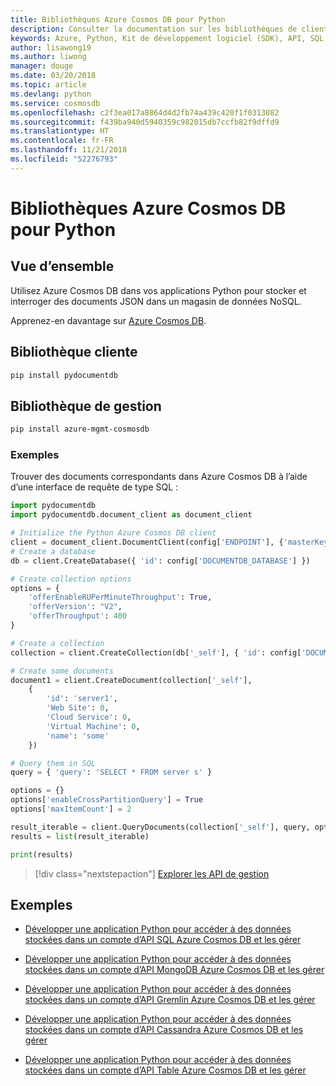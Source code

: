 ```yaml
---
title: Bibliothèques Azure Cosmos DB pour Python
description: Consulter la documentation sur les bibliothèques de client Python pour Azure Cosmos DB
keywords: Azure, Python, Kit de développement logiciel (SDK), API, SQL, base de données, Postgres, Cosmos DB, NoSQL
author: lisawong19
ms.author: liwong
manager: douge
ms.date: 03/20/2018
ms.topic: article
ms.devlang: python
ms.service: cosmosdb
ms.openlocfilehash: c2f3ea017a8864d4d2fb74a439c420f1f0313082
ms.sourcegitcommit: f439ba940d5940359c982015db7ccfb82f9dffd9
ms.translationtype: HT
ms.contentlocale: fr-FR
ms.lasthandoff: 11/21/2018
ms.locfileid: "52276793"
---
```

# <a name="azure-cosmos-db-libraries-for-python"></a>Bibliothèques Azure Cosmos DB pour Python

## <a name="overview"></a>Vue d’ensemble

Utilisez Azure Cosmos DB dans vos applications Python pour stocker et interroger des documents JSON dans un magasin de données NoSQL.

Apprenez-en davantage sur [Azure Cosmos DB](https://docs.microsoft.com/azure/cosmos-db/introduction).

## <a name="client-library"></a>Bibliothèque cliente
 ```bash
pip install pydocumentdb
 ```

## <a name="management-library"></a>Bibliothèque de gestion
```bash
pip install azure-mgmt-cosmosdb
```

### <a name="example"></a>Exemples

Trouver des documents correspondants dans Azure Cosmos DB à l’aide d’une interface de requête de type SQL :

```python
import pydocumentdb
import pydocumentdb.document_client as document_client

# Initialize the Python Azure Cosmos DB client
client = document_client.DocumentClient(config['ENDPOINT'], {'masterKey': config['MASTERKEY']})
# Create a database
db = client.CreateDatabase({ 'id': config['DOCUMENTDB_DATABASE'] })

# Create collection options
options = {
    'offerEnableRUPerMinuteThroughput': True,
    'offerVersion': "V2",
    'offerThroughput': 400
}

# Create a collection
collection = client.CreateCollection(db['_self'], { 'id': config['DOCUMENTDB_COLLECTION'] }, options)

# Create some documents
document1 = client.CreateDocument(collection['_self'],
    { 
        'id': 'server1',
        'Web Site': 0,
        'Cloud Service': 0,
        'Virtual Machine': 0,
        'name': 'some' 
    })

# Query them in SQL
query = { 'query': 'SELECT * FROM server s' }    

options = {} 
options['enableCrossPartitionQuery'] = True
options['maxItemCount'] = 2

result_iterable = client.QueryDocuments(collection['_self'], query, options)
results = list(result_iterable)

print(results)
```
> [!div class="nextstepaction"]
> [Explorer les API de gestion](/python/api/overview/azure/cosmosdb/management)

## <a name="samples"></a>Exemples

* [Développer une application Python pour accéder à des données stockées dans un compte d’API SQL Azure Cosmos DB et les gérer](https://github.com/Azure-Samples/azure-cosmos-db-python-getting-started.git)

* [Développer une application Python pour accéder à des données stockées dans un compte d’API MongoDB Azure Cosmos DB et les gérer](https://github.com/Azure-Samples/CosmosDB-Flask-Mongo-Sample.git)

* [Développer une application Python pour accéder à des données stockées dans un compte d’API Gremlin Azure Cosmos DB et les gérer](https://github.com/Azure-Samples/azure-cosmos-db-graph-python-getting-started.git)

* [Développer une application Python pour accéder à des données stockées dans un compte d’API Cassandra Azure Cosmos DB et les gérer](https://github.com/Azure-Samples/azure-cosmos-db-cassandra-python-getting-started.git)

* [Développer une application Python pour accéder à des données stockées dans un compte d’API Table Azure Cosmos DB et les gérer](https://github.com/Azure-Samples/storage-python-getting-started.git)


